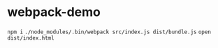 # webpack-demo
`npm i`
`./node_modules/.bin/webpack src/index.js dist/bundle.js`
`open dist/index.html`
